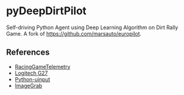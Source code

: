 # pyDeepDirtPilot
Self-driving Python Agent using Deep Learning Algorithm on Dirt Rally Game. A fork of https://github.com/marsauto/europilot.

## References
* [RacingGameTelemetry](https://github.com/BOSSoNe0013/RacingGameTelemetry)
* [Logitech G27](https://github.com/felixhummel/g27)
* [Python-uinput](http://tjjr.fi/sw/python-uinput/)
* [ImageGrab](https://github.com/ponty/pyscreenshot)
